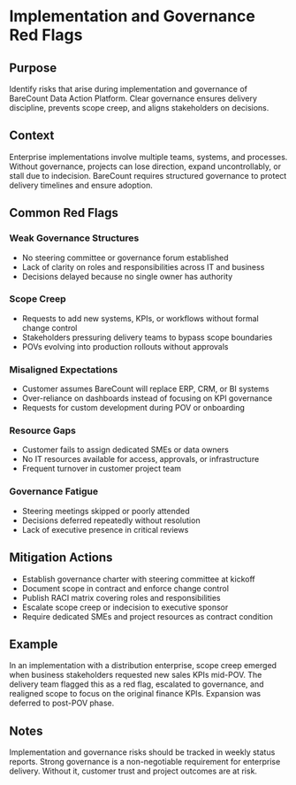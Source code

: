 # Implementation and Governance Red Flags

## Purpose
Identify risks that arise during implementation and governance of BareCount Data Action Platform. Clear governance ensures delivery discipline, prevents scope creep, and aligns stakeholders on decisions.

## Context
Enterprise implementations involve multiple teams, systems, and processes. Without governance, projects can lose direction, expand uncontrollably, or stall due to indecision. BareCount requires structured governance to protect delivery timelines and ensure adoption.

## Common Red Flags

### Weak Governance Structures
- No steering committee or governance forum established
- Lack of clarity on roles and responsibilities across IT and business
- Decisions delayed because no single owner has authority

### Scope Creep
- Requests to add new systems, KPIs, or workflows without formal change control
- Stakeholders pressuring delivery teams to bypass scope boundaries
- POVs evolving into production rollouts without approvals

### Misaligned Expectations
- Customer assumes BareCount will replace ERP, CRM, or BI systems
- Over-reliance on dashboards instead of focusing on KPI governance
- Requests for custom development during POV or onboarding

### Resource Gaps
- Customer fails to assign dedicated SMEs or data owners
- No IT resources available for access, approvals, or infrastructure
- Frequent turnover in customer project team

### Governance Fatigue
- Steering meetings skipped or poorly attended
- Decisions deferred repeatedly without resolution
- Lack of executive presence in critical reviews

## Mitigation Actions
- Establish governance charter with steering committee at kickoff
- Document scope in contract and enforce change control
- Publish RACI matrix covering roles and responsibilities
- Escalate scope creep or indecision to executive sponsor
- Require dedicated SMEs and project resources as contract condition

## Example
In an implementation with a distribution enterprise, scope creep emerged when business stakeholders requested new sales KPIs mid-POV. The delivery team flagged this as a red flag, escalated to governance, and realigned scope to focus on the original finance KPIs. Expansion was deferred to post-POV phase.

## Notes
Implementation and governance risks should be tracked in weekly status reports. Strong governance is a non-negotiable requirement for enterprise delivery. Without it, customer trust and project outcomes are at risk.
